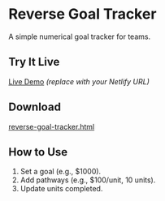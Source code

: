 # Reverse Goal Tracker
A simple numerical goal tracker for teams.

## Try It Live
[Live Demo](https://your-tracker.netlify.app) *(replace with your Netlify URL)*

## Download
[reverse-goal-tracker.html](reverse-goal-tracker.html)

## How to Use
1. Set a goal (e.g., $1000).
2. Add pathways (e.g., $100/unit, 10 units).
3. Update units completed.
